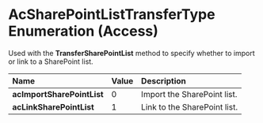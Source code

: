 
# AcSharePointListTransferType Enumeration (Access)

Used with the  **TransferSharePointList** method to specify whether to import or link to a SharePoint list.



|**Name**|**Value**|**Description**|
|:-----|:-----|:-----|
| **acImportSharePointList**|0|Import the SharePoint list.|
| **acLinkSharePointList**|1|Link to the SharePoint list.|
